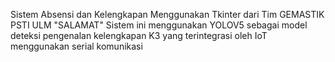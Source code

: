 Sistem Absensi dan Kelengkapan Menggunakan Tkinter dari Tim GEMASTIK PSTI ULM "SALAMAT"
Sistem ini menggunakan YOLOV5 sebagai model deteksi pengenalan kelengkapan K3 yang terintegrasi oleh IoT menggunakan serial komunikasi
